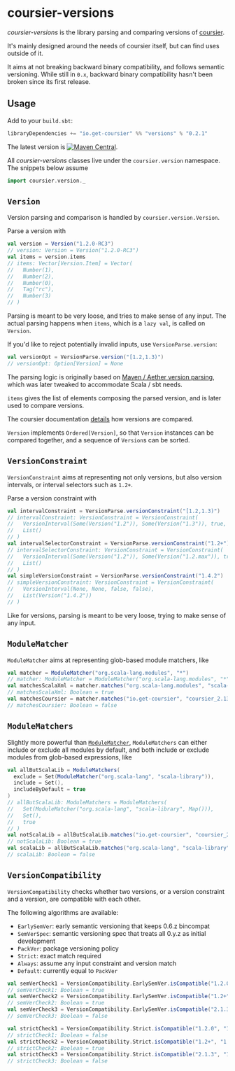 # coursier-versions

*coursier-versions* is the library parsing and comparing versions of
[coursier](https://get-coursier.io).

It's mainly designed around the needs of coursier itself, but can find uses outside of it.

It aims at not breaking backward binary compatibility, and follows semantic versioning.
While still in `0.x`, backward binary compatibility hasn't been broken since its first release.

## Usage

Add to your `build.sbt`:
```scala
libraryDependencies += "io.get-coursier" %% "versions" % "0.2.1"
```

The latest version is
[![Maven Central](https://img.shields.io/maven-central/v/io.get-coursier/versions_2.13.svg)](https://maven-badges.herokuapp.com/maven-central/io.get-coursier/versions_2.13).

All *coursier-versions* classes live under the `coursier.version` namespace. The snippets below
assume
```scala
import coursier.version._
```

## `Version`

Version parsing and comparison is handled by `coursier.version.Version`.

Parse a version with
```scala
val version = Version("1.2.0-RC3")
// version: Version = Version("1.2.0-RC3")
val items = version.items
// items: Vector[Version.Item] = Vector(
//   Number(1),
//   Number(2),
//   Number(0),
//   Tag("rc"),
//   Number(3)
// )
```

Parsing is meant to be very loose, and tries to make sense of any input. The actual
parsing happens when `items`, which is a `lazy val`, is called on `Version`.

If you'd like to reject potentially invalid inputs, use `VersionParse.version`:
```scala
val versionOpt = VersionParse.version("[1.2,1.3)")
// versionOpt: Option[Version] = None
```


The parsing logic is originally based on [Maven / Aether version parsing](https://github.com/apache/maven-resolver/blob/3b8a7ec07799d894d5ffde523ec9a8062956805a/aether-util/src/main/java/org/eclipse/aether/util/version/GenericVersion.java), which was later tweaked to accommodate Scala / sbt needs.

`items` gives the list of elements composing the parsed version, and is later used to compare versions.

The coursier documentation [details](https://get-coursier.io/docs/other-version-handling.html#ordering)
how versions are compared.

`Version` implements `Ordered[Version]`, so that `Version` instances can be compared together,
and a sequence of `Version`s can be sorted.

## `VersionConstraint`

`VersionConstraint` aims at representing not only versions, but also version intervals, or
interval selectors such as `1.2+`.

Parse a version constraint with
```scala
val intervalConstraint = VersionParse.versionConstraint("[1.2,1.3)")
// intervalConstraint: VersionConstraint = VersionConstraint(
//   VersionInterval(Some(Version("1.2")), Some(Version("1.3")), true, false),
//   List()
// )
val intervalSelectorConstraint = VersionParse.versionConstraint("1.2+")
// intervalSelectorConstraint: VersionConstraint = VersionConstraint(
//   VersionInterval(Some(Version("1.2")), Some(Version("1.2.max")), true, true),
//   List()
// )
val simpleVersionConstraint = VersionParse.versionConstraint("1.4.2")
// simpleVersionConstraint: VersionConstraint = VersionConstraint(
//   VersionInterval(None, None, false, false),
//   List(Version("1.4.2"))
// )
```


Like for versions, parsing is meant to be very loose, trying to make sense of any input.

## `ModuleMatcher`

`ModuleMatcher` aims at representing glob-based module matchers, like
```scala
val matcher = ModuleMatcher("org.scala-lang.modules", "*")
// matcher: ModuleMatcher = ModuleMatcher("org.scala-lang.modules", "*", Map())
val matchesScalaXml = matcher.matches("org.scala-lang.modules", "scala-xml_2.13")
// matchesScalaXml: Boolean = true
val matchesCoursier = matcher.matches("io.get-coursier", "coursier_2.13")
// matchesCoursier: Boolean = false
```


## `ModuleMatchers`

Slightly more powerful than [`ModuleMatcher`](#modulematcher), `ModuleMatchers` can
either include or exclude all modules by default, and both include or exclude modules
from glob-based expressions, like
```scala
val allButScalaLib = ModuleMatchers(
  exclude = Set(ModuleMatcher("org.scala-lang", "scala-library")),
  include = Set(),
  includeByDefault = true
)
// allButScalaLib: ModuleMatchers = ModuleMatchers(
//   Set(ModuleMatcher("org.scala-lang", "scala-library", Map())),
//   Set(),
//   true
// )
val notScalaLib = allButScalaLib.matches("io.get-coursier", "coursier_2.13")
// notScalaLib: Boolean = true
val scalaLib = allButScalaLib.matches("org.scala-lang", "scala-library")
// scalaLib: Boolean = false
```


## `VersionCompatibility`

`VersionCompatibility` checks whether two versions, or a version constraint and a version,
are compatible with each other.

The following algorithms are available:
- `EarlySemVer`: early semantic versioning that keeps 0.6.z bincompat
- `SemVerSpec`: semantic versioning spec that treats all 0.y.z as initial development
- `PackVer`: package versioning policy
- `Strict`: exact match required
- `Always`: assume any input constraint and version match
- `Default`: currently equal to `PackVer`

```scala
val semVerCheck1 = VersionCompatibility.EarlySemVer.isCompatible("1.2.0", "1.2.4")
// semVerCheck1: Boolean = true
val semVerCheck2 = VersionCompatibility.EarlySemVer.isCompatible("1.2+", "1.2.4")
// semVerCheck2: Boolean = true
val semVerCheck3 = VersionCompatibility.EarlySemVer.isCompatible("2.1.3", "1.2.4")
// semVerCheck3: Boolean = false
```


```scala
val strictCheck1 = VersionCompatibility.Strict.isCompatible("1.2.0", "1.2.4")
// strictCheck1: Boolean = false
val strictCheck2 = VersionCompatibility.Strict.isCompatible("1.2+", "1.2.4")
// strictCheck2: Boolean = true
val strictCheck3 = VersionCompatibility.Strict.isCompatible("2.1.3", "1.2.4")
// strictCheck3: Boolean = false
```

